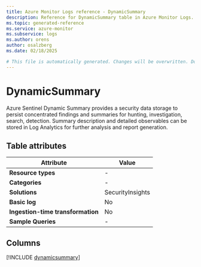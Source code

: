 ```yaml
---
title: Azure Monitor Logs reference - DynamicSummary
description: Reference for DynamicSummary table in Azure Monitor Logs.
ms.topic: generated-reference
ms.service: azure-monitor
ms.subservice: logs
ms.author: orens
author: osalzberg
ms.date: 02/18/2025

# This file is automatically generated. Changes will be overwritten. Do not change this file directly.
---
```


# DynamicSummary

Azure Sentinel Dynamic Summary provides a security data storage to persist concentrated findings and summaries for hunting, investigation, search, detection.  Summary description and detailed observables can be stored in Log Analytics for further analysis and report generation.


## Table attributes

|Attribute|Value|
|---|---|
|**Resource types**|-|
|**Categories**|-|
|**Solutions**| SecurityInsights|
|**Basic log**|No|
|**Ingestion-time transformation**|No|
|**Sample Queries**|-|



## Columns
  
[!INCLUDE [dynamicsummary](~/reusable-content/ce-skilling/azure/includes/azure-monitor/reference/tables/dynamicsummary-include.md)]
